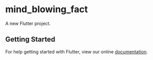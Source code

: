 # mind_blowing_fact

A new Flutter project.

## Getting Started

For help getting started with Flutter, view our online
[documentation](https://flutter.io/).
